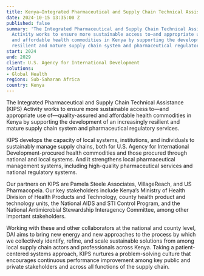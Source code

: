 ```yaml
---
title: Kenya—Integrated Pharmaceutical and Supply Chain Technical Assistance (KIPS)
date: 2024-10-15 13:35:00 Z
published: false
summary: 'The Integrated Pharmaceutical and Supply Chain Technical Assistance (KIPS)
  Activity works to ensure more sustainable access to—and appropriate use of—quality-assured
  and affordable health commodities in Kenya by supporting the development of an increasingly
  resilient and mature supply chain system and pharmaceutical regulatory services. '
start: 2024
end: 2029
client: U.S. Agency for International Development
solutions:
- Global Health
regions: Sub-Saharan Africa
country: Kenya
---
```


The Integrated Pharmaceutical and Supply Chain Technical Assistance (KIPS) Activity works to ensure more sustainable access to—and appropriate use of—quality-assured and affordable health commodities in Kenya by supporting the development of an increasingly resilient and mature supply chain system and pharmaceutical regulatory services. 

KIPS develops the capacity of local systems, institutions, and individuals to sustainably manage supply chains, both for U.S. Agency for International Development-procured health commodities and those procured through national and local systems. And it strengthens local pharmaceutical management systems, including high-quality pharmaceutical services and national regulatory systems.
 
Our partners on KIPS are Pamela Steele Associates, VillageReach, and US Pharmacopeia. Our key stakeholders include Kenya’s Ministry of Health Division of Health Products and Technology, county health product and technology units, the National AIDS and STI Control Program, and the National Antimicrobial Stewardship Interagency Committee, among other important stakeholders.
 
Working with these and other collaborators at the national and county level, DAI aims to bring new energy and new approaches to the process by which we collectively identify, refine, and scale sustainable solutions from among local supply chain actors and professionals across Kenya. Taking a patient-centered systems approach, KIPS nurtures a problem-solving culture that encourages continuous performance improvement among key public and private stakeholders and across all functions of the supply chain. 